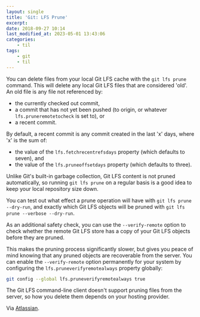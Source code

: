 ```yaml
---
layout: single
title: 'Git: LFS Prune'
excerpt:
date: 2018-09-27 10:14
last_modified_at: 2023-05-01 13:43:06
categories:
    - til
tags:
    - git
    - til
---
```


You can delete files from your local Git LFS cache with the `git lfs prune` command.
This will delete any local Git LFS files that are considered 'old'.
An old file is any file not referenced by:

-   the currently checked out commit,
-   a commit that has not yet been pushed (to origin, or whatever `lfs.pruneremotetocheck` is set to), or
-   a recent commit.

By default, a recent commit is any commit created in the last 'x' days, where 'x' is the sum of:

-   the value of the `lfs.fetchrecentrefsdays` property (which defaults to seven), and
-   the value of the `lfs.pruneoffsetdays` property (which defaults to three).

Unlike Git's built-in garbage collection,
Git LFS content is not pruned automatically,
so running `git lfs prune` on a regular basis is a good idea to keep your local repository size down.

You can test out what effect a prune operation will have with `git lfs prune --dry-run`,
and exactly which Git LFS objects will be pruned with `git lfs prune --verbose --dry-run`.

As an additional safety check,
you can use the `--verify-remote` option to check whether the remote Git LFS store has a copy of your Git LFS objects
before they are pruned.

This makes the pruning process significantly slower,
but gives you peace of mind knowing that any pruned objects are recoverable from the server.
You can enable the `--verify-remote` option permanently for your system by configuring the `lfs.pruneverifyremotealways`
property globally:

```bash
git config --global lfs.pruneverifyremotealways true
```

The Git LFS command-line client doesn't support pruning files from the server,
so how you delete them depends on your hosting provider.

Via [Atlassian](https://www.atlassian.com/git/tutorials/git-lfs).
